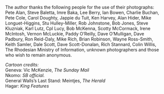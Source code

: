 The author thanks the following people for the use of their photographs:  
Pete Alan, Steve Baletta, Imre Baka, Lee Berry, Ian Bowen, Charlie Buchan, Pete Cole, Carol Doughty, Jappie du Tuit, Ken Harvey, Alan Hider, Mike Longuet-Higgins, Stu Hulley-Miller, Rob Johnstone, Bob Jones, Steve Kluzniak, Karl Lutz, Cpl Lucy, Bob McKenna, Scotty McCormack, Irene McIntosh, Vernon McLuckie, Paddy O’Reilly, Dave O’Mulligan, Dave Padbury, Ron Reid-Daly, Mike Rich, Brian Robinson, Wayne Ross-Smith, Keith Samler, Dale Scott, Dave Scott-Donalan, Rich Stannard, Colin Willis, The Rhodesian Ministry of Information, unknown photographers and those who wish to remain anonymous.

_Cartoon credits:_  
Geneva: Vic McKenzie, _The Sunday Mail_  
Nkomo: _SB official._  
General Walls’s Last Stand: Meintjes, _The Herald_  
Hagar: _King Features_
